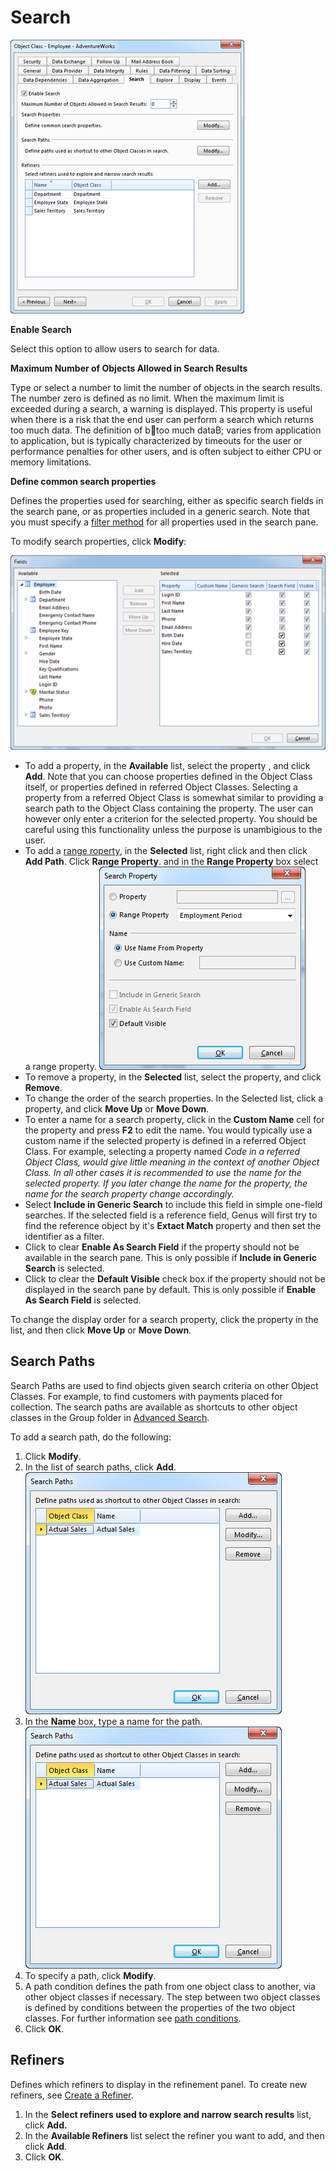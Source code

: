 # Search

![search_object_class_tab.png](media/search_object_class_tab.png)

 **Enable Search** 

Select this option to allow users to search for data.

**Maximum Number of Objects Allowed in Search Results**

Type or select a number to limit the number of objects in the search results. The number zero is defined as no limit. When the maximum limit is exceeded during a search, a warning is displayed. This property is useful when there is a risk that the end user can perform a search which returns too much data. The definition of btoo much dataB; varies from application to application, but is typically characterized by timeouts for the user or performance penalties for other users, and is often subject to either CPU or memory limitations.

**Define common search properties**

Defines the properties used for searching, either as specific search fields in the search pane, or as properties included in a generic search. Note that you must specify a [filter method](../../object-class-property/modify-an-object-class-property/data-filtering.md) for all properties used in the search pane.

To modify search properties, click **Modify**:

![search_modify_search_properties.png](media/search_modify_search_properties.png)

*   To add a property, in the **Available** list, select the property , and click **Add**. Note that you can choose properties defined in the Object Class itself, or properties defined in referred Object Classes. Selecting a property from a referred Object Class is somewhat similar to providing a search path to the Object Class containing the property. The user can however only enter a criterion for the selected property. You should be careful using this functionality unless the purpose is unambigious to the user.
*   To add a [range roperty](data-dependencies.md), in the **Selected** list, right click and then click **Add Path**. Click **Range Property**. and in the **Range Property** box select a range property. ![search_modify_range_property.png](media/search_modify_range_property.png)
*   To remove a property, in the **Selected** list, select the property, and click **Remove**.
*   To change the order of the search properties. In the Selected list, click a property, and click **Move Up** or **Move Down**.
*   To enter a name for a search property, click in the **Custom Name** cell for the property and press **F2** <span style="FONT-WEIGHT: normal"><span style="FONT-WEIGHT: normal">to edit the name. You would typically use a custom name if the selected property is defined in a referred Object Class. For example, selecting a property named <span style="FONT-STYLE: italic">Code in a referred Object Class, would give little meaning in the context of another Object Class. In all other cases it is recommended to use the name for the selected property. If you later change the name for the property, the name for the search property change accordingly.
*   Select **Include in Generic Search** to include this field in simple one-field searches. If the selected field is a reference field, Genus will first try to find the reference object by it's **Extact Match** property and then set the identifier as a filter.
*   Click to clear **Enable As Search Field** if the property should not be available in the search pane. This is only possible if **Include in Generic Search** is selected.
*   Click to clear the **Default Visible** check box if the property should not be displayed in the search pane by default. This is only possible if **Enable As Search Field** is selected.

To change the display order for a search property, click the property in the list, and then click **Move Up** or **Move Down**.


## Search Paths

Search Paths are used to find objects given search criteria on other Object Classes. For example, to find customers with payments placed for collection. The search paths are available as shortcuts to other object classes in the Group folder in [Advanced Search](../../../../../users/search-and-refine/using-advanced-search.md "Using Advanced Search").

To add a search path, do the following:

1.  Click **Modify**.
2.  In the list of search paths, click **Add**.  
    ![search_search_path_add.jpg](media/search_search_path_add.jpg)
3.  In the **Name** box, type a name for the path.  
    ![search_search_path_add.jpg](media/search_search_path_add.jpg)
4.  To specify a path, click **Modify**.
5.  A path condition defines the path from one object class to another, via other object classes if necessary. The step between two object classes is defined by conditions between the properties of the two object classes. For further information see [path conditions](explore.md#path-condition "Path Condition").
6.  Click **OK**.

## Refiners

Defines which refiners to display in the refinement panel. To create new refiners, see [Create a Refiner](../../../../../users/search-and-refine/refiners.md "Create a Refiner").

1.  In the **Select refiners used to explore and narrow search results** list, click **Add.**
2.  In the **Available Refiners** list select the refiner you want to add, and then click **Add**.
3.  Click **OK**.


